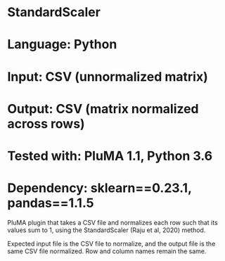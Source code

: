 # StandardScaler
# Language: Python
# Input: CSV (unnormalized matrix)
# Output: CSV (matrix normalized across rows)
# Tested with: PluMA 1.1, Python 3.6
# Dependency: sklearn==0.23.1, pandas==1.1.5

PluMA plugin that takes a CSV file and normalizes each row such that its values sum to 1, using the
StandardScaler (Raju et al, 2020) method.

Expected input file is the CSV file to normalize, and the output file is the same CSV file normalized.
Row and column names remain the same.
